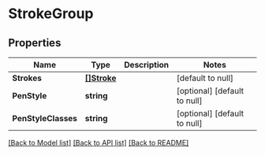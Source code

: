 # StrokeGroup

## Properties
Name | Type | Description | Notes
------------ | ------------- | ------------- | -------------
**Strokes** | [**[]Stroke**](Stroke.md) |  | [default to null]
**PenStyle** | **string** |  | [optional] [default to null]
**PenStyleClasses** | **string** |  | [optional] [default to null]

[[Back to Model list]](../README.md#documentation-for-models) [[Back to API list]](../README.md#documentation-for-api-endpoints) [[Back to README]](../README.md)

